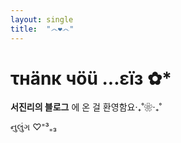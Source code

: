 ```yaml
---
layout: single
title:  "෴❤෴"
---
```


# τнänκ чöü ...εïз ✿*

**서진리의 블로그** 에 온 걸 환영함요·₊˚❀·₊˚

નુલુંગ ♡⁼³₌₃
